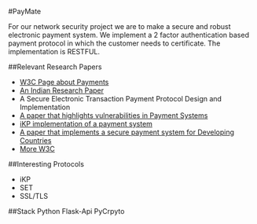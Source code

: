#PayMate

For our network security project we are to make a secure and robust electronic payment system. We implement a 2 factor authentication based payment protocol in which the customer needs to certificate. The implementation is RESTFUL.

##Relevant Research Papers

- [W3C Page about Payments](https://github.com/w3c/coga/blob/master/issue-papers/payments.html)
- [An Indian Research Paper](http://www.ijarcsse.com/docs/papers/March2012/volume_2_Issue_3/V2I30029.pdf)
- A Secure Electronic Transaction Payment Protocol Design and Implementation
- [A paper that highlights vulnerabilities in Payment Systems](https://dl.packetstormsecurity.net/papers/general/common-vulnerabilities.pdf)
- [iKP implementation of a payment system](http://ieeexplore.ieee.org/stamp/stamp.jsp?arnumber=839936)
- [A paper that implements a secure payment system for Developing Countries](http://www.jatit.org/volumes/research-papers/Vol26No2/3Vol26No2.pdf)
- [More W3C](https://www.w3.org/Payments/roadmap.html)

##Interesting Protocols

- iKP
- SET
- SSL/TLS

##Stack
Python
Flask-Api
PyCrpyto
